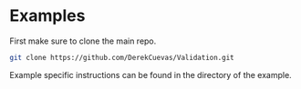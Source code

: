 # Examples
First make sure to clone the main repo.

```sh
git clone https://github.com/DerekCuevas/Validation.git
```

Example specific instructions can be found in the directory of the example.
